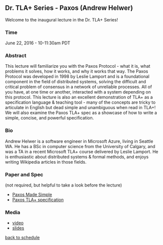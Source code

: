 ## Dr. TLA+ Series - Paxos (Andrew Helwer)

Welcome to the inaugural lecture in the Dr. TLA+ Series!

### Time
June 22, 2016 - 10-11:30am PDT

### Abstract
This lecture will familiarize you with the Paxos Protocol - what it is, what problems it solves, how it works, and why it works that way. The Paxos Protocol was developed in 1998 by Leslie Lamport and is a foundational component in the field of distributed systems, solving the difficult and critical problem of consensus in a network of unreliable processes. All of you have, at one time or another, interacted with a system depending on this protocol. This lecture is also an excellent demonstration of TLA+ as a specification language & teaching tool - many of the concepts are tricky to articulate in English but dead simple and unambiguous when read in TLA+! We will also examine the Paxos TLA+ spec as a showcase of how to write a simple, concise, and powerful specification.

### Bio
Andrew Helwer is a software engineer in Microsoft Azure, living in Seattle WA. He has a BSc in computer science from the University of Calgary, and was a TA in a recent Microsoft TLA+ course delivered by Leslie Lamport. He is enthusiastic about distributed systems & formal methods, and enjoys writing Wikipedia articles in those fields. 

### Paper and Spec
(not required, but helpful to take a look before the lecture)
+ [Paxos Made Simple](http://research.microsoft.com/en-us/um/people/lamport/pubs/paxos-simple.pdf)
+ [Paxos TLA+ specification](./Paxos.tla)

### Media
+ [video](https://www.youtube.com/watch?v=zCaJSrTmUFA)
+ [slides](./Paxos.pdf)

[back to schedule](https://github.com/tlaplus/DrTLAPlus)
